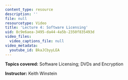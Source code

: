 ```yaml
---
content_type: resource
description: ''
file: null
resourcetype: Video
title: 'Lecture 4: Software Licensing'
uid: 8c9e6aea-3495-da44-4a5b-2350f835493d
video_files:
  video_captions_file: null
video_metadata:
  youtube_id: BkaJCbyyLEA
---
```


**Topics covered:** Software Licensing; DVDs and Encryption

**Instructor:** Keith Winstein